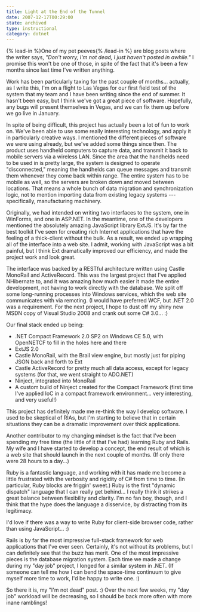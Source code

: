 ```yaml
---
title: Light at the End of the Tunnel
date: 2007-12-17T00:29:00
state: archived
type: instructional
category: dotnet
---
```


{% lead-in %}One of my pet peeves{% /lead-in %} are blog posts where the writer says, _"Don't worry, I'm not dead, I just haven't posted in awhile."_ I promise this won't be one of those, in spite of the fact that it's been a few months since last time I've written anything.

Work has been particularly taxing for the past couple of months... actually, as I write this, I'm on a flight to Las Vegas for our first field test of the system that my team and I have been writing since the end of summer. It hasn't been easy, but I think we've got a great piece of software. Hopefully, any bugs will present themselves in Vegas, and we can fix them up before we go live in January.

In spite of being difficult, this project has actually been a lot of fun to work on. We've been able to use some really interesting technology, and apply it in particularly creative ways. I mentioned the different pieces of software we were using already, but we've added some things since then. The product uses handheld computers to capture data, and transmit it back to mobile servers via a wireless LAN. Since the area that the handhelds need to be used in is pretty large, the system is designed to operate "disconnected," meaning the handhelds can queue messages and transmit them whenever they come back within range. The entire system has to be mobile as well, so the servers are broken down and moved between locations. That means a whole bunch of data migration and synchronization logic, not to mention importing data from existing legacy systems --- specifically, manufacturing machinery.

Originally, we had intended on writing two interfaces to the system, one in WinForms, and one in ASP.NET. In the meantime, one of the developers mentioned the absolutely amazing JavaScript library ExtJS. It's by far the best toolkit I've seen for creating rich Internet applications that have the feeling of a thick-client without the bulk. As a result, we ended up wrapping all of the interface into a web site. I admit, working with JavaScript was a bit painful, but I think Ext dramatically improved our efficiency, and made the project work and look great.

The interface was backed by a RESTful architecture written using Castle MonoRail and ActiveRecord. This was the largest project that I've applied NHibernate to, and it was amazing how much easier it made the entire development, not having to work directly with the database. We split off some long-running processes into Windows services, which the web site communicates with via remoting. (I would have preferred WCF, but .NET 2.0 was a requirement. For the next project, I hope to dust off my shiny new MSDN copy of Visual Studio 2008 and crank out some C# 3.0... :)

Our final stack ended up being:

- .NET Compact Framework 2.0 SP2 on Windows CE 5.0, with OpenNETCF to fill in the holes here and there
- ExtJS 2.0
- Castle MonoRail, with the Brail view engine, but mostly just for piping JSON back and forth to Ext
- Castle ActiveRecord for pretty much all data access, except for legacy systems (for that, we went straight to ADO.NET)
- Ninject, integrated into MonoRail
- A custom build of Ninject created for the Compact Framework (first time I've applied IoC in a compact framework environment... very interesting, and very useful!)

This project has definitely made me re-think the way I develop software. I used to be skeptical of RIAs, but I'm starting to believe that in certain situations they can be a dramatic improvement over thick applications.

Another contributor to my changing mindset is the fact that I've been spending my free time (the little of it that I've had) learning Ruby and Rails. My wife and I have started to develop a concept, the end result of which is a web site that should launch in the next couple of months. (If only there were 28 hours to a day...)

Ruby is a fantastic language, and working with it has made me become a little frustrated with the verbosity and rigidity of C# from time to time. (In particular, Ruby blocks are friggin' sweet.) Ruby is the first "dynamic dispatch" language that I can really get behind... I really think it strikes a great balance between flexibility and clarity. I'm no fan boy, though, and I think that the hype does the language a disservice, by distracting from its legitimacy.

I'd love if there was a way to write Ruby for client-side browser code, rather than using JavaScript... :)

Rails is by far the most impressive full-stack framework for web applications that I've ever seen. Certainly, it's not without its problems, but I can definitely see that the buzz has merit. One of the most impressive pieces is the database migration system. Each time we made a change during my "day job" project, I longed for a similar system in .NET. (If someone can tell me how I can bend the space-time continuum to give myself more time to work, I'd be happy to write one. :)

So there it is, my "I'm not dead" post. :) Over the next few weeks, my "day job" workload will be decreasing, so I should be back more often with more inane ramblings!
